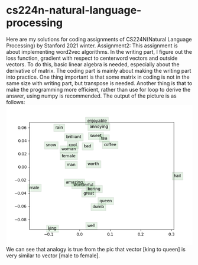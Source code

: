 # cs224n-natural-language-processing
Here are my solutions for coding assignments of CS224N(Natural Language Processing) by Stanford 2021 winter. 
Assignment2:
This assignment is about implementing word2vec algorithms. In the writing part, I figure out the loss function, gradient with respect to centerword vectors and outside vectors. To do this, basic linear algebra is needed, especially about the derivative of matrix. The coding part is mainly about making the writing part into practice. One thing important is that some matrix in coding is not in the same size with writing part, but transpose is needed. Another thing is that to make the programming more efficient, rather than use for loop to derive the answer, using numpy is recommended. The output of the picture is as follows:
![image](https://github.com/Yunjuliii/cs224n-natural-language-processing/blob/main/a2/word_vectors.png)
We can see that analogy is true from the pic that vector [king to queen] is very similar to vector [male to female].


